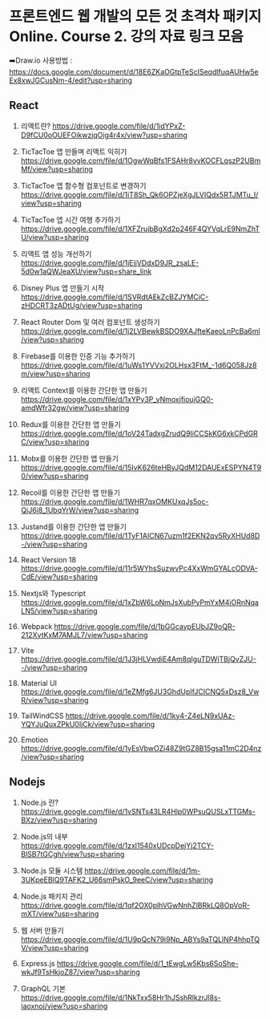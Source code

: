 # 프론트엔드 웹 개발의 모든 것 초격차 패키지 Online. Course 2. 강의 자료 링크 모음

➡️Draw.io 사용방법 : https://docs.google.com/document/d/18E6ZKaOGtpTeScISeqdlfuqAUHw5eEx8xwJGCusNm-4/edit?usp=sharing


## React 

1. 리액트란? https://drive.google.com/file/d/1idYPxZ-D9fCU0oOUEFOikwzjqOig4r4x/view?usp=sharing

2. TicTacToe 앱 만들며 리액트 익히기 https://drive.google.com/file/d/1OgwWqBfs1FSAHr8vvKOCFLqszP2UBmMf/view?usp=sharing

3. TicTacToe 앱 함수형 컴포넌트로 변경하기 https://drive.google.com/file/d/1iT8Sh_Qk6OPZjeXgJLVIQdx5RTJMTu_I/view?usp=sharing

4. TicTacToe 앱 시간 여행 추가하기 https://drive.google.com/file/d/1XFZrujbBgXd2p246F4QYVqLrE9NmZhTU/view?usp=sharing

5. 리액트 앱 성능 개선하기 https://drive.google.com/file/d/1jEjjVDdxD9JR_zsaLE-5d0w1aQWJeaXU/view?usp=share_link

6. Disney Plus 앱 만들기 시작 https://drive.google.com/file/d/1SVRdtAEkZcBZJYMCiC-zHDCRT3zADtUg/view?usp=sharing

7. React Router Dom 및 여러 컴포넌트 생성하기 https://drive.google.com/file/d/1j2LVBewkBSDO9XAJfteKaeoLnPcBa6ml/view?usp=sharing

8. Firebase를 이용한 인증 기능 추가하기 https://drive.google.com/file/d/1uWs1YVVxj2OLHsx3FtM_-1d6Q058Jz8m/view?usp=sharing

9. 리액트 Context를 이용한 간단한 앱 만들기 https://drive.google.com/file/d/1xYPy3P_vNmoxjfioujGQ0-amdWfr32gw/view?usp=sharing

10. Redux를 이용한 간단한 앱 만들기 https://drive.google.com/file/d/1oV24TadxgZrudQ9IiCCSkKG6xkCPdGRC/view?usp=sharing

11. Mobx를 이용한 간단한 앱 만들기 https://drive.google.com/file/d/15IvK626teHByJQdM12DAUExESPYN4T90/view?usp=sharing

12. Recoil를 이용한 간단한 앱 만들기 https://drive.google.com/file/d/1WHR7qxOMKUxqJs5oc-QiJ6i8_1UbqYrW/view?usp=sharing

13. Justand를 이용한 간단한 앱 만들기 https://drive.google.com/file/d/1TyF1AICN67uzm1f2EKN2qv5RyXHUd8D-/view?usp=sharing

14. React Version 18 https://drive.google.com/file/d/11r5WYhsSuzwvPc4XxWmGYALcODVA-CdE/view?usp=sharing

15. Nextjs와 Typescript https://drive.google.com/file/d/1xZbW6LoNmJsXubPyPmYxM4iORnNqaLN5/view?usp=sharing

16. Webpack https://drive.google.com/file/d/1bGGcaypEUbJZ9oQR-212XvtKxM7AMJL7/view?usp=sharing

17. Vite https://drive.google.com/file/d/1J3jHLVwdiE4Am8qIguTDWjTBjQvZJU--/view?usp=sharing

18. Material UI https://drive.google.com/file/d/1eZMfg6JU3GhdUpIfJCICNQ5xDsz8_VwR/view?usp=sharing

19. TailWindCSS https://drive.google.com/file/d/1ky4-Z4eLN9xUAz-YQYJuQuxZPkU0IjCk/view?usp=sharing

20. Emotion https://drive.google.com/file/d/1yEsVbwOZi48Z9tGZ8B15gsa11mC2D4nz/view?usp=sharing



## Nodejs
1. Node.js 란? https://drive.google.com/file/d/1vSNTs43LR4Hlp0WPsuQUSLxTTGMs-BXz/view?usp=sharing

2. Node.js의 내부 https://drive.google.com/file/d/1zxl1540xUDcpDejYj2TCY-BlSB7tGCgh/view?usp=sharing

3. Node.js 모듈 시스템 https://drive.google.com/file/d/1m-3UKpeEBlQ9TAFK2_U66smPskO_9eeC/view?usp=sharing

4. Node.js 패키지 관리 https://drive.google.com/file/d/1qf2OX0plhVGwNnhZlBRkLQ8OpVoR-mXT/view?usp=sharing

5. 웹 서버 만들기 https://drive.google.com/file/d/1U9pQcN79i9Np_ABYs9aTQLlNP4hhpTQV/view?usp=sharing

6. Express.js https://drive.google.com/file/d/1_tEwgLw5Kbs6SoShe-wkJf9TsHkjoZ87/view?usp=sharing

7. GraphQL 기본 https://drive.google.com/file/d/1NkTxx58Hr1hJSshRlkzrJl8s-iaoxnoj/view?usp=sharing
